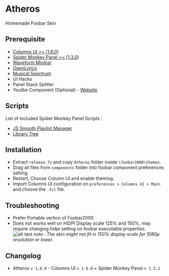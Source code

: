 # Atheros  

Homemade Foobar Skin  

## Prerequisite

- [Columns UI >= (1.6.0)](https://github.com/reupen/columns_ui "foo_ui_columns")
- [Spider Monkey Panel >= (1.3.0)](https://github.com/TheQwertiest/foo_spider_monkey_panel "foo_spider_monkey_panel")
- [Waveform Minibar](https://wiki.hydrogenaud.io/index.php?title=Foobar2000:Components/Waveform_Minibar_(mod)_(foo_wave_minibar_mod) "foo_wave_minibar_mod")
- [OpenLyrics](https://github.com/jacquesh/foo_openlyrics)
- [Musical Spectrum](https://wiki.hydrogenaud.io/index.php?title=Foobar2000:Components/Musical_Spectrum_ "foo_musical_spectrum")
- UI Hacks
- Panel Stack Splitter
- Youtbe Component (Optional) - [Website](http://fy.3dyd.com/ "Proprietary")

## Scripts

List of Included Spider Monkey Panel Scripts :

- [JS Smooth Playlist Manager](https://www.deviantart.com/br3tt/art/JS-Smooth-Playlist-Manager-571376332)
- [Library Tree](https://hydrogenaud.io/index.php?topic=110938.100000)

## Installation  

- Extract ``release.7z`` and copy ``Atheros`` folder inside ``\foobar2000\themes``.
- Drag all files from ``components`` folder into foobar component preferences setting.
- Restart, Choose Column UI and enable theming.
- Import Columns UI configuration on ``preferences > Columns UI > Main`` and choose the ``.fcl`` file.  

## Troubleshooting  

- Prefer Portable vertion of Foobar2000
- Does not works  well on HiDPI Display scale 125% and 150%, may require changing hidpi setting on foobar executable properties.  
![alt text](../main/etc/hidpi.png "Foobar.exe Properties > Compatibility > Change HiDPI Settings")
*note : The skin might not fit in 150% display scale for 1080p resolution or lower.*  

## Changelog

- Atheros `v 1.0.0` - Columns UI `v 1.6.0` + Spider Monkey Panel `v 1.3.1`
